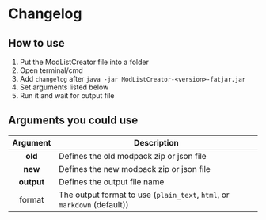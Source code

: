 # Changelog
## How to use

1. Put the ModListCreator file into a folder
2. Open terminal/cmd
3. Add `changelog` after `java -jar ModListCreator-<version>-fatjar.jar`
4. Set arguments listed below
5. Run it and wait for output file

## Arguments you could use

|  Argument  | Description                                                              |
|:----------:|--------------------------------------------------------------------------|
|  **old**   | Defines the old modpack zip or json file                                 |
|  **new**   | Defines the new modpack zip or json file                                 |
| **output** | Defines the output file name                                             |
|   format   | The output format to use (`plain_text`, `html`, or `markdown` (default)) |
